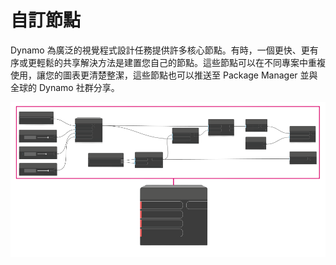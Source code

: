# 自訂節點

Dynamo 為廣泛的視覺程式設計任務提供許多核心節點。有時，一個更快、更有序或更輕鬆的共享解決方法是建置您自己的節點。這些節點可以在不同專案中重複使用，讓您的圖表更清楚整潔，這些節點也可以推送至 Package Manager 並與全球的 Dynamo 社群分享。

![](../images/6-1/customNodes1(1).png)

